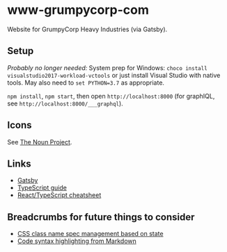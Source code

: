 # www-grumpycorp-com
Website for GrumpyCorp Heavy Industries (via Gatsby).

## Setup
*Probably no longer needed:* System prep for Windows: `choco install visualstudio2017-workload-vctools` or just install Visual Studio with native tools. May also need to `set PYTHON=3.7` as appropriate.

`npm install`, `npm start`, then open `http://localhost:8000` (for graphIQL, see `http://localhost:8000/___graphql`).

## Icons
See [The Noun Project](https://thenounproject.com/).

## Links
- [Gatsby](https://www.gatsbyjs.org)
- [TypeScript guide](http://2ality.com/2018/04/type-notation-typescript.html)
- [React/TypeScript cheatsheet](https://github.com/sw-yx/react-typescript-cheatsheet)

## Breadcrumbs for future things to consider
- [CSS class name spec management based on state](https://www.npmjs.com/package/classnames#usage-with-reactjs)
- [Code syntax highlighting from Markdown](https://www.gatsbyjs.org/packages/gatsby-remark-prismjs/)
